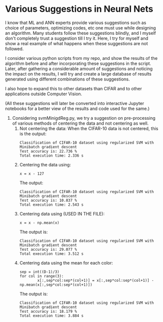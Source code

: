 # Various Suggestions in Neural Nets

I know that ML and ANN experts provide various suggestions such as choice of parameters, optimizing codes, etc one must use while designing an algorithm.
Many students follow these suggestions blindly, and I myself don't completely trust a suggestion till I try it. Here, I try for myself and show a real example of what happens when these suggestions are not followed. 

I consider various python scripts from my repo, and show the results of the algorithm before and after incorporating these suggestions in the script. 
Later, after gathering a considerable amount of suggestions and noticing the impact on the results, I will try and create a large database of results generated using different combinations of these suggestions.
 
I also hope to expand this to other datasets than CIFAR and to other applications outside Computer Vision.

(All these suggestions will later be converted into interactive Jupyter notebooks for a better view of the results and code used for the same.)

1. Considering svmMinigdReg.py, we try a suggestion on pre-processing of various methods of centering the data and not centering as well.
	1. Not centering the data:
		When the CIFAR-10 data is not centered, this is the output:
		```
		Classification of CIFAR-10 dataset using regularized SVM with Minibatch gradient descent
		Test accuracy is: 22.736 %
		Total execution time: 2.336 s
		```
	1. Centering the data using:
		```
		x = x - 127
		```
		The output: 
		```
		Classification of CIFAR-10 dataset using regularized SVM with Minibatch gradient descent
		Test accuracy is: 10.837 %
		Total execution time: 2.543 s
		```
	1. Centering data using (USED IN THE FILE):
		```
		x = x - np.mean(x)
		```
		The output is:
		```
		Classification of CIFAR-10 dataset using regularized SVM with Minibatch gradient descent
		Test accuracy is: 29.077 %
		Total execution time: 3.512 s
		```
	1. Centering data using the mean for each color:
		```
		sep = int((D-1)/3)
        for col in range(3):
                x[:,sep*col:sep*(col+1)] = x[:,sep*col:sep*(col+1)] - np.mean(x[:,sep*col:sep*(col+1)])
		```	
		The output is:
		```
		Classification of CIFAR-10 dataset using regularized SVM with Minibatch gradient descent
		Test accuracy is: 18.179 %
		Total execution time: 3.884 s
		```